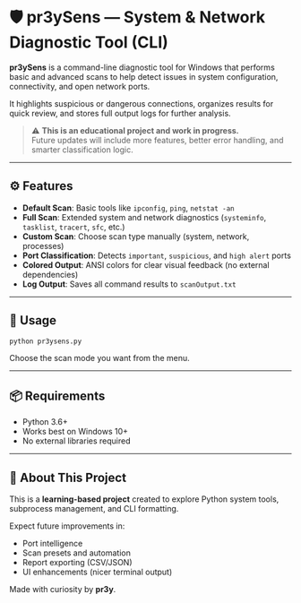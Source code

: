 
# 🛡️ pr3ySens — System & Network Diagnostic Tool (CLI)

**pr3ySens** is a command-line diagnostic tool for Windows that performs basic and advanced scans to help detect issues in system configuration, connectivity, and open network ports.

It highlights suspicious or dangerous connections, organizes results for quick review, and stores full output logs for further analysis.

> ⚠️ **This is an educational project and work in progress.**  
> Future updates will include more features, better error handling, and smarter classification logic.

---

## ⚙️ Features

- **Default Scan**: Basic tools like `ipconfig`, `ping`, `netstat -an`
- **Full Scan**: Extended system and network diagnostics (`systeminfo`, `tasklist`, `tracert`, `sfc`, etc.)
- **Custom Scan**: Choose scan type manually (system, network, processes)
- **Port Classification**: Detects `important`, `suspicious`, and `high alert` ports
- **Colored Output**: ANSI colors for clear visual feedback (no external dependencies)
- **Log Output**: Saves all command results to `scanOutput.txt`

---

## 🧪 Usage

```bash
python pr3ysens.py
```

Choose the scan mode you want from the menu.

---

## 📦 Requirements

- Python 3.6+
- Works best on Windows 10+
- No external libraries required

---

## 🧠 About This Project

This is a **learning-based project** created to explore Python system tools, subprocess management, and CLI formatting.

Expect future improvements in:
- Port intelligence
- Scan presets and automation
- Report exporting (CSV/JSON)
- UI enhancements (nicer terminal output)

Made with curiosity by **pr3y**.
